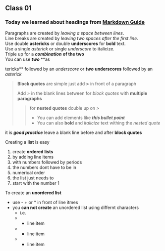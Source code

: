 ## Class 01

### Today we learned about headings from [Markdown Guide](https://www.markdownguide.org/basic-syntax/#headings)

Paragraphs are created by *leaving a space between lines*.  
Line breaks are created by *leaving two spaces after the first line*.  
Use double **astericks** or double __underscores__ for **bold** text.  
Use a single *asterick* or single _underscore_ to italicize.  
Triple up for a ***combination*** **of the two**  
You can use **_two_** **as

tericks** followed by an _underscore_ or __*two*__ __underscores__ followed by an *asterick*

>**Block quotes** are simple  just add **>** in front of a paragraph
>
> Add *>* in the blank lines between for *block quotes* with **multiple paragraphs**
>> for **nested quotes** double up on *>*
>> - You can add elements like *__this bullet point__*
>> - You can also **bold** and *italicize* text withing the *nested quote*

it is **_good practice_** leave a blank line before and after **block quotes**

Creating a **list** is easy
1. create **ordered lists**
2. by adding line items
3. with numbers followed by periods
4. the numbers dont have to be in
7. numerical order
10. the list just needs to 
5. start with the number 1 

To create an __unordered list__
- use - + or * in front of line itmes
- you __can not create__ an unordered list using differnt characters
  - i.e.
  -  - line item
  -  * line item
  -  + line item

